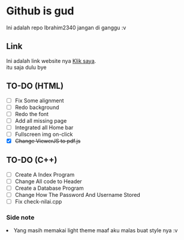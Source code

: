 # Github is gud
Ini adalah repo Ibrahim2340 jangan di ganggu :v<br/>
## Link
Ini adalah link website nya [Klik saya](https://mnyamnya.github.io/Test/).<br/>
itu saja dulu bye<br/>
## TO-DO (HTML)
- [ ] Fix Some alignment
- [ ] Redo background
- [ ] Redo the font
- [ ] Add all missing page
- [ ] Integrated all Home bar
- [ ] Fullscreen img on-click
- [x] ~~Change ViewerJS to pdf.js~~
## TO-DO (C++)
- [ ] Create A Index Program
- [ ] Change All code to Header
- [ ] Create a Database Program
- [ ] Change How The Password And Username Stored
- [ ] Fix check-nilai.cpp
### Side note
<li>Yang masih memakai light theme maaf aku malas buat style nya :v</li> <br/>